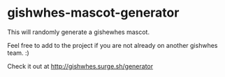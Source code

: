 # gishwhes-mascot-generator
This will randomly generate a gishewhes mascot.

Feel free to add to the project if you are not already on another gishwhes team. :)

Check it out at http://gishwhes.surge.sh/generator
